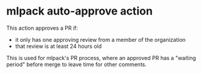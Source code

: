 # mlpack auto-approve action

This action approves a PR if:

- it only has one approving review from a member of the organization
- that review is at least 24 hours old

This is used for mlpack's PR process, where an approved PR has a "waiting
period" before merge to leave time for other comments.
